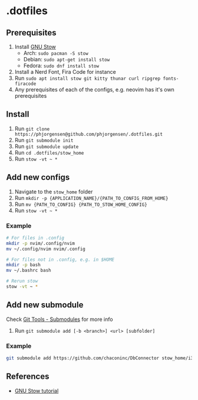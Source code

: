 # .dotfiles

## Prerequisites

1. Install [GNU Stow](https://www.gnu.org/software/stow/)
   - Arch: `sudo pacman -S stow`
   - Debian: `sudo apt-get install stow`
   - Fedora: `sudo dnf install stow`
2. Install a Nerd Font, Fira Code for instance
3. Run `sudo apt install stow git kitty thunar curl ripgrep fonts-firacode`
4. Any prerequisites of each of the configs, e.g. neovim has it's own prerequisites

## Install

1. Run `git clone https://phjorgensen@github.com/phjorgensen/.dotfiles.git`
2. Run `git submodule init`
3. Run `git submodule update`
4. Run `cd .dotfiles/stow_home`
5. Run `stow -vt ~ *`

## Add new configs

1. Navigate to the `stow_home` folder
2. Run `mkdir -p {APPLICATION_NAME}/{PATH_TO_CONFIG_FROM_HOME}`
3. Run `mv {PATH_TO_CONFIG} {PATH_TO_STOW_HOME_CONFIG}`
4. Run `stow -vt ~ *`

### Example

```bash
# For files in .config
mkdir -p nvim/.config/nvim
mv ~/.config/nvim nvim/.config

# For files not in .config, e.g. in $HOME
mkdir -p bash
mv ~/.bashrc bash

# Rerun stow
stow -vt ~ *
```

## Add new submodule

Check [Git Tools - Submodules](https://git-scm.com/book/en/v2/Git-Tools-Submodules) for more info

1. Run `git submodule add [-b <branch>] <url> [subfolder]`

### Example

```bash
git submodule add https://github.com/chaconinc/DbConnector stow_home/i3/
```

## References

- [GNU Stow tutorial](https://linustechtips.com/topic/1369746-howto-backup-your-configuration-files-dotfiles-in-linux-using-stow-and-git/)
